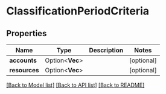 # ClassificationPeriodCriteria

## Properties

Name | Type | Description | Notes
------------ | ------------- | ------------- | -------------
**accounts** | Option<**Vec<String>**> |  | [optional]
**resources** | Option<**Vec<String>**> |  | [optional]

[[Back to Model list]](./README.md#documentation-for-models) [[Back to API list]](./README.md#documentation-for-api-endpoints) [[Back to README]](../README.md)
